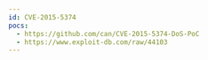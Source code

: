 ```yaml
---
id: CVE-2015-5374
pocs:
  - https://github.com/can/CVE-2015-5374-DoS-PoC
  - https://www.exploit-db.com/raw/44103
---
```

